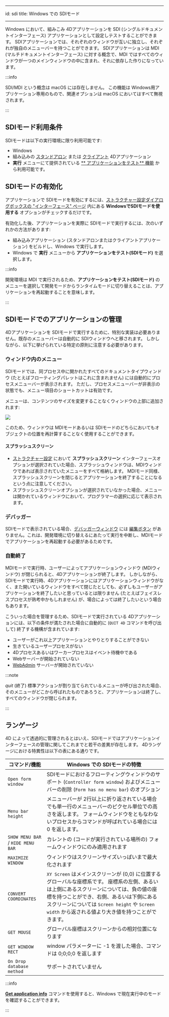 - - -
id: sdi title: Windows での SDIモード
- - -


Windows において、組みこみ 4Dアプリケーションを SDI (シングルドキュメントインターフェース) アプリケーションとして設定しテストすることができます。 SDIアプリケーションでは、それぞれのウィンドウが互いに独立し、それぞれが独自のメニューバーを持つことができます。 SDIアプリケーションは MDI (マルチドキュメントインターフェース) に対する概念で、MDI ではすべてのウィンドウが一つのメインウィンドウの中に含まれ、それに依存した作りになっています。

:::info

SDI/MDI という概念は macOS には存在しません。 この機能は Windows用アプリケーション専用のもので、関連オプションは macOS においてはすべて無視されます。

:::

## SDIモード利用条件

SDIモードは以下の実行環境に限り利用可能です:

- Windows
- 組み込みの [スタンドアロン](../Desktop/building#スタンドアロンアプリケーションをビルド) または [クライアント](../Desktop/building#クライアントアプリケーションをビルド) 4Dアプリケーション
- **実行** メニューにて提供されている [** アプリケーションをテスト** 機能](bars.md#メニューバーのプレビュー) から利用可能です。

## SDIモードの有効化

アプリケーションで SDIモードを有効にするには、[ストラクチャー設定ダイアログボックスの "インターフェース" ページ](../settings/interface#ウィンドウの表示) 内にある **WindowsでSDIモードを使用する** オプションがチェックするだけです。

有効化した後、アプリケーションを実際に SDIモードで実行するには、次のいずれかの方法があります:

- 組み込みアプリケーション (スタンドアロンまたはクライアントアプリケーション) をビルドし、Windows で実行します。
- Windows で **実行** メニューから **アプリケーションをテスト(SDIモード)** を選択します。

:::info

開発環境は MDI で実行されるため、**アプリケーションをテスト(SDIモード)** のメニューを選択して開発モードからランタイムモードに切り替えることは、アプリケーションを再起動することを意味します。

:::


## SDIモードでのアプリケーションの管理

4Dアプリケーションを SDIモードで実行するために、特別な実装は必要ありません。既存のメニューバーは自動的に SDIウィンドウへと移されます。 しかしながら、以下に挙げられている特定の原則に注意する必要があります。

### ウィンドウ内のメニュー

SDIモードでは、同プロセス中に開かれたすべてのドキュメントタイプウィンドウ (たとえばフローティングパレットはこれに含まれません) には自動的にプロセスメニューバーが表示されます。 ただし、プロセスメニューバーが非表示の状態でも、メニュー項目のショートカットは有効です。

メニューは、コンテンツのサイズを変更することなくウィンドウの上部に追加されます:

![](../assets/en/Menus/sdi1.png)

このため、ウィンドウは MDIモードあるいは SDIモードのどちらにおいてもオブジェクトの位置を再計算することなく使用することができます。

#### スプラッシュスクリーン

- [ストラクチャー設定](../settings/interface#ウィンドウの表示) において **スプラッシュスクリーン** インターフェースオプションが選択されていた場合、スプラッシュウィンドウは、MDIウィンドウであれば表示されていたメニューをすべて格納します。 MDIモード同様、スプラッシュスクリーンを閉じるとアプリケーションを終了することになるという点に注意してください。
- スプラッシュスクリーンオプションが選択されていなかった場合、メニューは開かれているウィンドウにおいて、プログラマーの選択に応じて表示されます。

### デバッガー

SDIモードで表示されている場合、[デバッガーウィンドウ](../Debugging/debugger.md) には [編集ボタン](../Debugging/debugger.md#ツールバーボタン) がありません。これは、開発環境に切り替えるにあたって実行を中断し、MDIモードでアプリケーションを再起動する必要があるためです。

### 自動終了

MDIモードで実行時、ユーザーによってアプリケーションウィンドウ (MDIウィンドウ) が閉じられると、4Dアプリケーションが終了します。 しかしながら、SDIモードで実行時、4Dアプリケーションにはアプリケーションウィンドウがなく、また開いているウィンドウをすべて閉じたとしても、必ずしもユーザーがアプリケーションを終了したいと思っているとは限りません (たとえばフェイスレスプロセスが熟考中かもしれません) が、場合によっては終了したいという場合もあります。

こういった場合を管理するため、SDIモードで実行されている 4Dアプリケーションには、以下の条件が満たされた場合に自動的に (`QUIT 4D` コマンドを呼び出して) 終了する機構が含まれています:

- ユーザーがこれ以上アプリケーションとやりとりすることができない
- 生きているユーザープロセスがない
- 4Dプロセスあるいはワーカープロセスはイベント待機中である
- Webサーバーが開始されていない
- [WebAdmin](../Admin/webAdmin.md) サーバーが開始されていない

:::note

*quit* (終了) 標準アクションが割り当てられているメニューが呼び出された場合、そのメニューがどこから呼ばれたものであろうと、アプリケーションは終了し、すべてのウィンドウが閉じられます。

:::

## ランゲージ

4D によって透過的に管理されるとはいえ、SDIモードではアプリケーションインターフェースの管理に関してこれまでと若干の差異が存在します。 4Dランゲージにおける特異性は以下の表にある通りです。

| コマンド/機能                           | Windows での SDIモードの特徴                                                                                                                                                     |
| --------------------------------- | ------------------------------------------------------------------------------------------------------------------------------------------------------------------------ |
| `Open form window`                | SDIモードにおけるフローティングウィンドウのサポート (`Controller form window`) およびメニューバーの削除 (`Form has no menu bar`) のオプション                                                                      |
| `Menu bar height`                 | メニューバーが 2行以上に折り返されている場合でも単一行のメニューバーのピクセル単位での高さを返します。 フォームウィンドウをともなわないプロセスからコマンドが呼ばれている場合には 0 を返します。                                                                      |
| `SHOW MENU BAR` / `HIDE MENU BAR` | カレントの (コードが実行されている場所の) フォームウィンドウにのみ適用されます                                                                                                                                |
| `MAXIMIZE WINDOW`                 | ウィンドウはスクリーンサイズいっぱいまで最大化されます                                                                                                                                              |
| `CONVERT COORDINATES`             | `XY Screen` はメインスクリーンが (0,0) に位置するグローバルな座標系です。 座標系の左側、あるいは上側にあるスクリーンについては、負の値の座標を持つことができ、右側、あるいは下側にあるスクリーンについては `Screen height` や `Screen width` から返される値より大き値を持つことができます。 |
| `GET MOUSE`                       | グローバル座標はスクリーンからの相対位置になります                                                                                                                                                |
| `GET WINDOW RECT`                 | window パラメーターに -1 を渡した場合、コマンドは 0;0;0;0 を返します                                                                                                                             |
| `On Drop database method`         | サポートされていません                                                                                                                                                              |

:::info

[**Get application info**](https://doc.4d.com/4dv19R/help/command/ja/page1599.html) コマンドを使用すると、Windows で現在実行中のモードを確認することができます。

:::